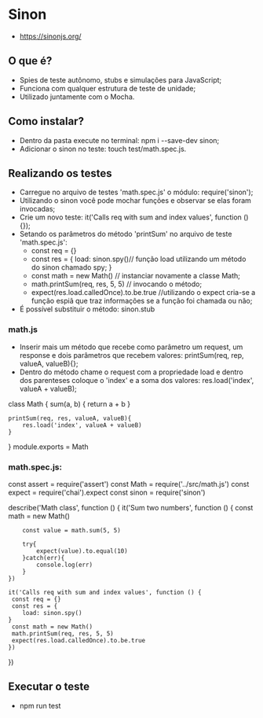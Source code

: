 # Sinon

* https://sinonjs.org/

## O que é?

* Spies de teste autônomo, stubs e simulações para JavaScript;
* Funciona com qualquer estrutura de teste de unidade;
* Utilizado juntamente com o Mocha.

## Como instalar?

* Dentro da pasta execute no terminal: npm i --save-dev sinon;
* Adicionar o sinon no teste: touch test/math.spec.js.

## Realizando os testes

* Carregue no arquivo de testes 'math.spec.js' o módulo: require('sinon');
* Utilizando o sinon você pode mochar funções e observar se elas foram invocadas;
* Crie um novo teste: it('Calls req with sum and index values', function () {});
* Setando os parâmetros do método 'printSum' no arquivo de teste 'math.spec.js': 
    * const req = {}
    * const res = {
        load: sinon.spy()// função load utilizando um método do sinon chamado spy;
    }
    * const math = new Math() // instanciar novamente a classe Math;
    * math.printSum(req, res, 5, 5) // invocando o método;
    * expect(res.load.calledOnce).to.be.true //utilizando o expect cria-se a função espiã que traz informações se a função foi chamada ou não;
* É possível substituir o método: sinon.stub

### math.js

* Inserir mais um método que recebe como parâmetro um request, um response e dois parâmetros que recebem valores: 
printSum(req, rep, valueA, valueB){};
* Dentro do método chame o request com a propriedade load e dentro dos parenteses coloque o 'index' e a soma dos valores:
res.load('index', valueA + valueB);

 class Math {
    sum(a, b) {
        return a + b
    }

    printSum(req, res, valueA, valueB){
        res.load('index', valueA + valueB)
    }
}
module.exports = Math

### math.spec.js:

const assert = require('assert')
const Math = require('../src/math.js')
const expect = require('chai').expect
const sinon = require('sinon')

describe('Math class', function () {
    it('Sum two numbers', function () {
        const math = new Math()

        const value = math.sum(5, 5)

        try{
            expect(value).to.equal(10)
        }catch(err){
            console.log(err)
        }
    })

    it('Calls req with sum and index values', function () {
     const req = {}
     const res = {
        load: sinon.spy()
    }
     const math = new Math()
     math.printSum(req, res, 5, 5)
     expect(res.load.calledOnce).to.be.true
    })
})
## Executar o teste

* npm run test